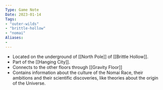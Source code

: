 ```yaml
---
Type: Game Note
Date: 2023-01-14
Tags:
- "outer-wilds"
- "brittle-hollow"
- "nomai"
Aliases:
- 
---
```

- Located on the underground of [[North Pole]] of [[Brittle Hollow]].
- Part of the [[Hanging City]].
- Connects to the other floors through [[Gravity Floor]]
- Contains information about the culture of the Nomai Race, their ambitions and their scientific discoveries, like theories about the origin of the Universe.